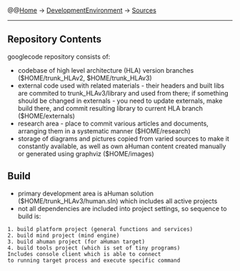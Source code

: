 @@[Home](Home.md) -> [DevelopmentEnvironment](DevelopmentEnvironment.md) -> [Sources](Sources.md)

---


## Repository Contents ##

googlecode repository consists of:

  * codebase of high level architecture (HLA) version branches ($HOME/trunk\_HLAv2, $HOME/trunk\_HLAv3)
  * external code used with related materials - their headers and built libs are commited to trunk\_HLAv3/library and used from there; if something should be changed in externals - you need to update externals, make build there, and commit resulting library to current HLA branch ($HOME/externals)
  * research area - place to commit various articles and documents, arranging them in a systematic manner ($HOME/research)
  * storage of diagrams and pictures copied from varied sources to make it constantly available, as well as own aHuman content created manually or generated using graphviz ($HOME/images)

## Build ##

  * primary development area is aHuman solution ($HOME/trunk\_HLAv3/human.sln) which includes all active projects
  * not all dependencies are included into project settings, so sequence to build is:
```
1. build platform project (general functions and services)
2. build mind project (mind engine)
3. build ahuman project (for aHuman target)
4. build tools project (which is set of tiny programs)
Includes console client which is able to connect 
to running target process and execute specific command
```